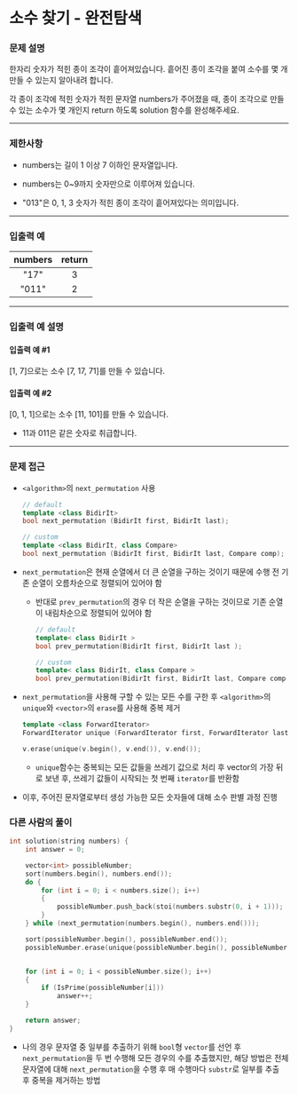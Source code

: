 # 소수 찾기 - 완전탐색

### 문제 설명

한자리 숫자가 적힌 종이 조각이 흩어져있습니다. 흩어진 종이 조각을 붙여 소수를 몇 개 만들 수 있는지 알아내려 합니다.

각 종이 조각에 적힌 숫자가 적힌 문자열 numbers가 주어졌을 때, 종이 조각으로 만들 수 있는 소수가 몇 개인지 return 하도록 solution 함수를 완성해주세요.

---

### 제한사항

  - numbers는 길이 1 이상 7 이하인 문자열입니다.

  - numbers는 0~9까지 숫자만으로 이루어져 있습니다.

  - "013"은 0, 1, 3 숫자가 적힌 종이 조각이 흩어져있다는 의미입니다.

---

### 입출력 예

| numbers | return |
| :-----: | :----: |
|  "17"   |   3    |
|  "011"  |   2    |

---

### 입출력 예 설명

#### 입출력 예 #1

[1, 7]으로는 소수 [7, 17, 71]를 만들 수 있습니다.

#### 입출력 예 #2

[0, 1, 1]으로는 소수 [11, 101]를 만들 수 있습니다.

  - 11과 011은 같은 숫자로 취급합니다.

---

### 문제 접근

  - `<algorithm>`의 `next_permutation` 사용

    ```cpp
    // default
    template <class BidirIt>
    bool next_permutation (BidirIt first, BidirIt last);

    // custom
    template <class BidirIt, class Compare>
    bool next_permutation (BidirIt first, BidirIt last, Compare comp);
    ```

  - `next_permutation`은 현재 순열에서 더 큰 순열을 구하는 것이기 때문에 수행 전 기존 순열이 오름차순으로 정렬되어 있어야 함

    - 반대로 `prev_permutation`의 경우 더 작은 순열을 구하는 것이므로 기존 순열이 내림차순으로 정렬되어 있어야 함

      ```cpp
      // default
      template< class BidirIt >
      bool prev_permutation(BidirIt first, BidirIt last );

      // custom
      template< class BidirIt, class Compare >
      bool prev_permutation(BidirIt first, BidirIt last, Compare comp );
      ```

  - `next_permutation`을 사용해 구할 수 있는 모든 수를 구한 후 `<algorithm>`의 `unique`와 `<vector>`의 `erase`를 사용해 중복 제거

    ```cpp
    template <class ForwardIterator>
    ForwardIterator unique (ForwardIterator first, ForwardIterator last); 
    
    v.erase(unique(v.begin(), v.end()), v.end());
    ```

    - `unique`함수는 중복되는 모든 값들을 쓰레기 값으로 처리 후 vector의 가장 뒤로 보낸 후, 쓰레기 값들이 시작되는 첫 번째 `iterator`를 반환함

  - 이후, 주어진 문자열로부터 생성 가능한 모든 숫자들에 대해 소수 판별 과정 진행

### 다른 사람의 풀이

``` cpp
int solution(string numbers) {
    int answer = 0;

    vector<int> possibleNumber;
    sort(numbers.begin(), numbers.end());
    do {
        for (int i = 0; i < numbers.size(); i++)
        {
            possibleNumber.push_back(stoi(numbers.substr(0, i + 1)));
        }
    } while (next_permutation(numbers.begin(), numbers.end()));

    sort(possibleNumber.begin(), possibleNumber.end());
    possibleNumber.erase(unique(possibleNumber.begin(), possibleNumber.end()), possibleNumber.end());


    for (int i = 0; i < possibleNumber.size(); i++)
    {
        if (IsPrime(possibleNumber[i]))
            answer++;
    }

    return answer;
}
```

  - 나의 경우 문자열 중 일부를 추출하기 위해 `bool`형 `vector`를 선언 후 `next_permutation`을 두 번 수행해 모든 경우의 수를 추출했지만, 해당 방법은 전체 문자열에 대해 `next_permutation`을 수행 후 매 수행마다 `substr`로 일부를 추출 후 중복을 제거하는 방법